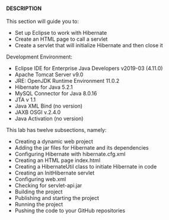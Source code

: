 #### DESCRIPTION

This section will guide you to:

* Set up Eclipse to work with Hibernate
* Create an HTML page to call a servlet
* Create a servlet that will initialize Hibernate and then close it

 

Development Environment:

* Eclipse IDE for Enterprise Java Developers v2019-03 (4.11.0)
* Apache Tomcat Server v9.0
* JRE: OpenJDK Runtime Environment 11.0.2
* Hibernate for Java 5.2.1
* MySQL Connector for Java 8.0.16
* JTA  v 1.1
* Java XML Bind (no version)
* JAXB OSGI v.2.4.0
* Java Activation (no version)

 

This lab has twelve subsections, namely:

* Creating a dynamic web project
* Adding the jar files for Hibernate and its dependencies
* Configuring Hibernate with hibernate.cfg.xml
* Creating an HTML page index.html
* Creating a HibernateUtil class to initiate Hibernate in code
* Creating an InitHibernate servlet
* Configuring web.xml
* Checking for servlet-api.jar
* Building the project
* Publishing and starting the project
* Running the project
* Pushing the code to your GitHub repositories
